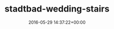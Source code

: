 ---
title:		"stadtbad-wedding-stairs"
type:		"photos"
mediatype:		"upload"
location:		"TBC"
date:		"2016-05-29 14:37:22+00:00"
album:		"abandoned"
filename:		"stadtbad-wedding-stairs.md"
series:		""
cl_public_id:		"abandoned/stadtbad-wedding-stairs"
cl_version:		1497000076
format:		"tiff"
bytes:		1733880
width:		961
height:		1440
colours:
- "#222222"
- "#DEDEDE"
- "#7E7E7E"
- "#DADAD9"
exposure_mode:		"Auto"
program:		"Aperture-priority AE"
aperture:		"2.8"
focal_length:		"24.0 mm"
iso:		"500"
shutter_speed:		"1/50"
metering:		"Center-weighted average"
flash:		"Off, Did not fire"
white_balance:		"Custom"
colour_temp:		"4950"
has_crop:		"true"
orientation:		"Horizontal (normal)"
camera_model:		"NIKON D800"
lens_info:		"24-70mm f/2.8"
artist:		"No artist info"
x_resolution:		"300"
y_resolution:		"300"
---